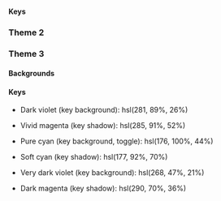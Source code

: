 <!-- # Front-end Style Guide

## Layout

The designs were created to the following widths:

- Mobile: 375px
- Desktop: 1440px

## Colors

### Theme 1 -->

<!-- #### Backgrounds

- Very dark desaturated blue (main background): hsl(222, 26%, 31%)
- Very dark desaturated blue (toggle background, keypad background): hsl(223, 31%, 20%)
- Very dark desaturated blue (screen background): hsl(224, 36%, 15%) -->

#### Keys

<!-- - Desaturated dark blue (key background): hsl(225, 21%, 49%)
- Desaturated dark blue (key shadow): hsl(224, 28%, 35%)

- Red (key background, toggle): hsl(6, 63%, 50%)
- Dark red (key shadow): hsl(6, 70%, 34%)

- Light grayish orange (key background): hsl(30, 25%, 89%)
- Grayish orange (key shadow): hsl(28, 16%, 65%) -->

<!-- #### Text

- Very dark grayish blue: hsl(221, 14%, 31%)
- White: hsl(0, 0, 100%) -->

### Theme 2

<!-- #### Backgrounds

- Light gray (main background): hsl(0, 0%, 90%)
- Grayish red (toggle background, keypad background): hsl(0, 5%, 81%)
- Very light gray (screen background): hsl(0, 0%, 93%) -->

<!-- #### Keys

- Dark moderate cyan (key background): hsl(185, 42%, 37%)
- Very dark cyan (key shadow): hsl(185, 58%, 25%)

- Orange (key background, toggle): hsl(25, 98%, 40%)
- Dark orange (key shadow): hsl(25, 99%, 27%)

- Light grayish yellow (key background): hsl(45, 7%, 89%)
- Dark grayish orange (key shadow): hsl(35, 11%, 61%) -->

<!-- #### Text

- Very dark grayish yellow: hsl(60, 10%, 19%)
- White (text): hsl(0, 0, 100%) -->

### Theme 3

#### Backgrounds

<!-- - Very dark violet (main background): hsl(268, 75%, 9%) -->
<!-- - Very dark violet (toggle background, keypad background, screen background): hsl(268, 71%, 12%) -->

#### Keys

- Dark violet (key background): hsl(281, 89%, 26%)
- Vivid magenta (key shadow): hsl(285, 91%, 52%)

- Pure cyan (key background, toggle): hsl(176, 100%, 44%)
- Soft cyan (key shadow): hsl(177, 92%, 70%)

- Very dark violet (key background): hsl(268, 47%, 21%)
- Dark magenta (key shadow): hsl(290, 70%, 36%)

<!-- #### Text

- Light yellow: hsl(52, 100%, 62%)
- Very dark blue: hsl(198, 20%, 13%)
- White (text): hsl(0, 0, 100%) -->

<!-- ## Typography

### Body Copy

- Font size (numbers): 32px -->

<!-- ### Font

- Family: [League Spartan](https://fonts.google.com/specimen/League+Spartan)
- Weights: 700 -->
